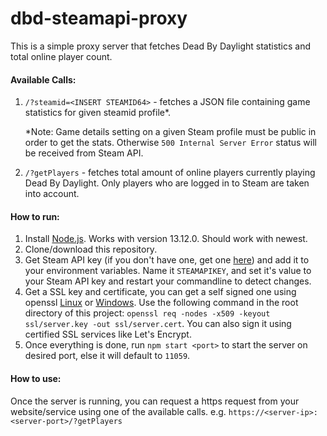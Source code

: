 # dbd-steamapi-proxy

This is a simple proxy server that fetches Dead By Daylight statistics and total online player count.

#### Available Calls:
1. `/?steamid=<INSERT STEAMID64>` - fetches a JSON file containing game statistics for given steamid profile*. 

    *Note: Game details setting on a given Steam profile must be public in order to get the stats. Otherwise `500 Internal Server Error` status will be received from Steam API.

2. `/?getPlayers` - fetches total amount of online players currently playing Dead By Daylight. Only players who are logged in to Steam are taken into account.

#### How to run:
1. Install [Node.js](https://nodejs.org/en/download/). Works with version 13.12.0. Should work with newest.
2. Clone/download this repository.
3. Get Steam API key (if you don't have one, get one [here](https://steamcommunity.com/dev/apikey)) and add it to your environment variables. Name it `STEAMAPIKEY`, and set it's value to your Steam API key and restart your commandline to detect changes.
4. Get a SSL key and certificate, you can get a self signed one using openssl [Linux](https://www.openssl.org/source/) or [Windows](https://slproweb.com/products/Win32OpenSSL.html). Use the following command in the root directory of this project: `openssl req -nodes -x509 -keyout ssl/server.key -out ssl/server.cert`. You can also sign it using certified SSL services like Let's Encrypt.
5. Once everything is done, run `npm start <port>` to start the server on desired port, else it will default to `11059`.

#### How to use:
Once the server is running, you can request a https request from your website/service using one of the available calls. e.g.
`https://<server-ip>:<server-port>/?getPlayers`

